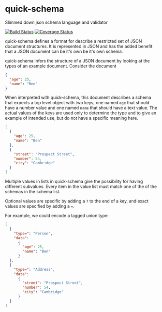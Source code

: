 # quick-schema
Slimmed down json schema language and validator

[![Build Status](https://img.shields.io/circleci/project/benweitzman/quick-schema.svg?style=flat-square)](https://circleci.com/gh/benweitzman/quick-schema)
[![Coverage Status](https://img.shields.io/coveralls/benweitzman/quick-schema.svg?style=flat-square)](https://coveralls.io/github/benweitzman/quick-schema?branch=master)

quick-schema defines a format for describe a restricted set of JSON document structures. It is represented in JSON and has the added benefit that a JSON document can be it's own be it's own schema. 

quick-schema infers the structure of a JSON document by looking at the types of an example document. Consider the document

```json
{
  "age": 25,
  "name": "Ben"
}
```

When interpreted with quick-schema, this document describes a schema that expects a top level object with two keys, one named `age` that should have a number value and one named `name` that should have a text value. The actual values of the keys are used only to determine the type and to give an example of intended use, but do not have a specific meaning here. 

```json
[
  {
    "age": 25,
    "name": "Ben"
  },
  {
    "street": "Prospect Street",
    "number": 54,
    "city": "Cambridge"
  }
]
```

Multiple values in lists in quick-schema give the possibility for having different subvalues. Every item in the value list must match one of the of the schemas in the schema list. 

Optional values are specific by adding a `?` to the end of a key, and exact values are specified by adding a `=`.

For example, we could encode a tagged union type:

```json
[
  {
    "type=": "Person",
    "data":
      {
        "age": 25,
        "name": "Ben"
      }
  },
  {
    "type=": "Address",
    "data":
      {
        "street": "Prospect Street",
        "number": 54,
        "city": "Cambridge"
      }
  }
]
```
